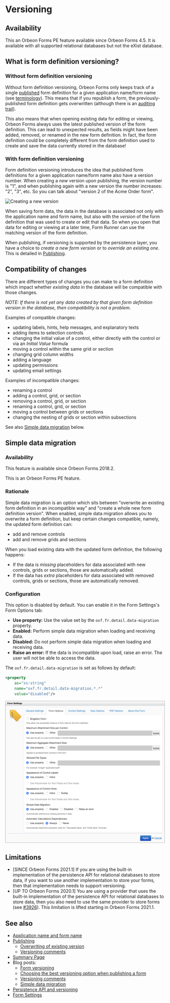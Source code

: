 # Versioning

## Availability

This an Orbeon Forms PE feature available since Orbeon Forms 4.5. It is available with all supported relational databases but not the eXist database.

## What is form definition versioning?

### Without form definition versioning

Without form definition versioning, Orbeon Forms only keeps track of a single [published](/form-builder/publishing.md) form definition for a given application name/form name (see [terminology](/form-runner/overview/terminology.md#application-name-and-form-name)). This means that if you republish a form, the previously-published form definition gets overwritten (although there is an [auditing trail](/form-runner/api/persistence/versioning.md#auditing-trail)).

This also means that when opening existing data for editing or viewing, Orbeon Forms always uses the latest published version of the form definition. This can lead to unexpected results, as fields might have been added, removed, or renamed in the new form definition. In fact, the form definition could be completely different from the form definition used to create and save the data currently stored in the database!

### With form definition versioning

Form definition versioning introduces the idea that published form definitions for a given application name/form name also have a version number. When creating a *new* version upon publishing, the version number is "1", and when publishing again with a new version the number increases: "2", "3", etc. So you can talk about "version 2 of the Acme Order form".

<img alt="Creating a new version" src="../../form-builder/images/publish-version-next.png" width="501">

When saving form data, the data in the database is associated not only with the application name and form name, but also with the *version* of the form definition that was used to create or edit that data. So when you open that data for editing or viewing at a later time, Form Runner can use the matching version of the form definition.

When publishing, if versioning is supported by the persistence layer, you have a choice to *create a new form version* or to *override an existing one*. This is detailed in [Publishing](/form-builder/publishing.md).

## Compatibility of changes

There are different types of changes you can make to a form definition which impact whether *existing data* in the database will be compatible with those changes.

*NOTE: If there is not yet any data created by that given form definition version in the database, then compatibility is not a problem.*

Examples of compatible changes:

- updating labels, hints, help messages, and explanatory texts
- adding items to selection controls
- changing the initial value of a control, either directly with the control or via an *Initial Value* formula
- moving a control within the same grid or section
- changing grid column widths  
- adding a language
- updating permissions
- updating email settings

Examples of incompatible changes:

- renaming a control
- adding a control, grid, or section
- removing a control, grid, or section
- renaming a control, grid, or section
- moving a control between grids or sections
- changing the nesting of grids or section within subsections

See also [Simple data migration](#simple-data-migration) below.

## Simple data migration

### Availability

This feature is available since Orbeon Forms 2018.2.

This is an Orbeon Forms PE feature.

### Rationale

Simple data migration is an option which sits between "overwrite an existing form definition in an incompatible way" and "create a whole new form definition version". When enabled, simple data migration allows you to overwrite a form definition, but keep certain changes compatible, namely, the updated form definition can:

- add and remove controls
- add and remove grids and sections

When you load existing data with the updated form definition, the following happens:

- If the data is *missing* placeholders for data associated with new controls, grids or sections, those are automatically added.
- If the data has *extra* placeholders for data associated with removed controls, grids or sections, those are automatically removed. 

### Configuration

This option is disabled by default. You can enable it in the Form Settings's Form Options tab:

- __Use property:__ Use the value set by the `oxf.fr.detail.data-migration` property.
- __Enabled:__ Perform simple data migration when loading and receiving data.
- __Disabled:__ Do not perform simple data migration when loading and receiving data.
- __Raise an error:__ If the data is incompatible upon load, raise an error. The user will not be able to access the data.

The `oxf.fr.detail.data-migration` is set as follows by default:

```xml
<property
    as="xs:string"
    name="oxf.fr.detail.data-migration.*.*"
    value="disabled"/>
```  

![Form Options](../../form-builder/images/form-settings-form-options.png)

## Limitations

- [SINCE Orbeon Forms 2021.1] If you are using the built-in implementation of the persistence API for relational databases to store data, if you want to use another implementation to store your forms, then that implementation needs to support versioning.
- [UP TO Orbeon Forms 2020.1] You are using a provider that uses the built-in implementation of the persistence API for relational databases to store data, then you also need to use the same provider to store forms (see [\#3926](https://github.com/orbeon/orbeon-forms/issues/3926)). This limitation is lifted starting in Orbeon Forms 2021.1.

## See also

- [Application name and form name](/form-runner/overview/terminology.md#application-name-and-form-name)
- [Publishing](/form-builder/publishing.md)
    - [Overwriting of existing version](/form-builder/publishing.md#versioning)
    - [Versioning comments](/form-builder/publishing.md#versioning-comments)
- [Summary Page](/form-builder/summary-page.md#versioning)
- Blog posts:
    - [Form versioning](https://blog.orbeon.com/2014/02/form-versioning.html)
    - [Choosing the best versioning option when publishing a form](https://blog.orbeon.com/2015/01/choosing-best-versioning-option-when.html)
    - [Versioning comments](https://blog.orbeon.com/2016/09/versioning-comments.html)
    - [Simple data migration](https://blog.orbeon.com/2018/09/simple-data-migration.html)
- [Persistence API and versioning](/form-runner/api/persistence/versioning.md)
- [Form Settings](/form-builder/form-settings.md)

